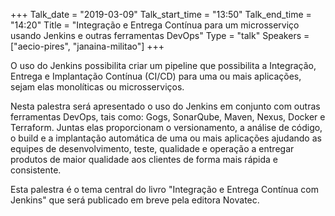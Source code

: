 +++
Talk_date = "2019-03-09"
Talk_start_time = "13:50"
Talk_end_time = "14:20"
Title = "Integração e Entrega Contínua para um microsserviço usando Jenkins e outras ferramentas DevOps"
Type = "talk"
Speakers = ["aecio-pires", "janaina-militao"]
+++

O uso do Jenkins possibilita criar um pipeline que possibilita a Integração, Entrega e Implantação Contínua (CI/CD) para uma ou mais aplicações, sejam elas monolíticas ou microsserviços.

Nesta palestra será apresentado o uso do Jenkins em conjunto com outras ferramentas DevOps, tais como: Gogs, SonarQube, Maven, Nexus, Docker e Terraform. Juntas elas proporcionam o versionamento, a análise de código, o build e a implantação automática de uma ou mais aplicações ajudando as equipes de desenvolvimento, teste, qualidade e operação a entregar produtos de maior qualidade aos clientes de forma mais rápida e consistente.

Esta palestra é o tema central do livro "Integração e Entrega Contínua com Jenkins" que será publicado em breve pela editora Novatec.
